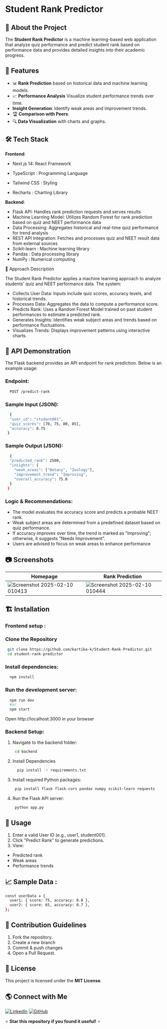 # Student Rank Predictor

## 📌 About the Project
The **Student Rank Predictor** is a machine learning-based web application that analyze quiz performance and predict student rank based on performance data and provides detailed insights into their academic progress.

## 🚀 Features
- 📊 **Rank Prediction** based on historical data and machine learning models.
- 📈 **Performance Analysis** Visualize student performance trends over time.
- **Insight Generation**: Identify weak areas and improvement trends.
- 🏆 **Comparison with Peers**.
- 🔍 **Data Visualization** with charts and graphs.

## 🛠 Tech Stack
**Frontend**:

- Next.js 14: React Framework

- TypeScript : Programming Language

- Tailwind CSS : Styling

- Recharts : Charting Library

**Backend**:

- Flask API: Handles rank prediction requests and serves results
- Machine Learning Model: Utilizes Random Forest for rank prediction based on quiz and NEET performance data
- Data Processing: Aggregates historical and real-time quiz performance for trend analysis
- REST API Integration: Fetches and processes quiz and NEET result data from external sources
- Scikit-learn : Machine learning library
- Pandas : Data processing library
- NumPy : Numerical computing

📖 Approach Description

The Student Rank Predictor applies a machine learning approach to analyze students' quiz and NEET performance data. The system:

- Collects User Data: Inputs include quiz scores, accuracy levels, and historical trends.
- Processes Data: Aggregates the data to compute a performance score.
- Predicts Rank: Uses a Random Forest Model trained on past student performances to estimate a predicted rank.
- Generates Insights: Identifies weak subject areas and trends based on performance fluctuations.
- Visualizes Trends: Displays improvement patterns using interactive charts.

## 📡 API Demonstration

The Flask backend provides an API endpoint for rank prediction. Below is an example usage:
### Endpoint:
```bash
  POST /predict-rank
```
### Sample Input (JSON):
```bash
  {
  "user_id": "student001",
  "quiz_scores": [70, 75, 80, 85],
  "accuracy": 0.75
 }
```
### Sample Output (JSON):
```bash
  {
  "predicted_rank": 2500,
  "insights": {
    "weak_areas": ["Botany", "Zoology"],
    "improvement_trend": "Improving",
    "overall_accuracy": 75.0
  }
 }
```
### Logic & Recommendations:

- The model evaluates the accuracy score and predicts a probable NEET rank.
- Weak subject areas are determined from a predefined dataset based on quiz performance.
- If accuracy improves over time, the trend is marked as "Improving"; otherwise, it suggests "Needs Improvement".
- Users are advised to focus on weak areas to enhance performance

## 📷 Screenshots
| Homepage  | Rank Prediction |
|-----------|----------------|
|![Screenshot 2025-02-10 010413](https://github.com/user-attachments/assets/151cc3f8-df8a-4ee6-91db-a69b2ecf51ce) | ![Screenshot 2025-02-10 010444](https://github.com/user-attachments/assets/5beee22e-8123-48c4-b8e9-f9e5c85b4150) |

## 🏗 Installation

### Frontend setup :
### Clone the Repository
```bash
 git clone https://github.com/kartika-k/Student-Rank-Predictor.git
 cd student-rank-predictor
```
### Install dependencies:
```bash
  npm install
```
### Run the development server:
```bash
  npm run dev
  #or
  npm start
```
Open http://localhost:3000 in your browser

### Backend Setup:
1. Navigate to the backend folder:
   ```bash
    cd backend
   ```
2. Install Dependencies
   ```bash
     pip install -r requirements.txt 
   ```
3. Install required Python packages:
   ```bash
    pip install flask flask-cors pandas numpy scikit-learn requests
   ```
4. Run the Flask API server:
   ```bash
    python app.py
   ```
## 🎯 Usage
1. Enter a valid User ID (e.g., user1, student001).
2. Click "Predict Rank" to generate predictions.
3. View:
  - Predicted rank
  - Weak areas
  - Performance trends

## 📈 Sample Data :
```bash
const userData = {
  user1: { score: 75, accuracy: 0.8 },
  user2: { score: 65, accuracy: 0.7 },
};
```
## 🤝 Contribution Guidelines
1. Fork the repository.
2. Create a new branch 
3. Commit & push changes
5. Open a Pull Request.

## 📜 License
This project is licensed under the **MIT License**.

## 🌎 Connect with Me
[![LinkedIn](https://img.shields.io/badge/LinkedIn-Connect-blue)](https://www.linkedin.com/in/kartika-k2810/)  [![GitHub](https://img.shields.io/badge/GitHub-Follow-black)](https://github.com/kartika-k)

⭐ **Star this repository if you found it useful!** ⭐

